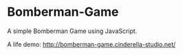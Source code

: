 # Bomberman-Game

A simple Bomberman Game using JavaScript.

A life demo: http://bomberman-game.cinderella-studio.net/
